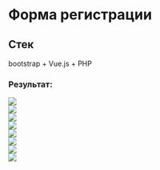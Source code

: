 # Форма регистрации

## Стек
bootstrap + Vue.js + PHP

<h3>Результат:</h3>
<img src="https://sun7-6.userapi.com/impg/V-Y-LWneyMJ-F8syRYS7V_8c6d_7NGNfNXSKSg/gMxhXwhD1B8.jpg?size=1600x900&quality=96&sign=686d1c8fc695b83a03c522819f7279d3&type=album"><br>
<img src="https://sun9-52.userapi.com/impg/3iKCm7sN4RFlfQM1ZR2S1GtD1BflaEy2J5zYzg/0gjIBLxtuSw.jpg?size=660x794&quality=96&sign=40a6fde052092936ff1f837fd1b3ac35&type=album"><br>
<img src="https://sun9-79.userapi.com/impg/J-utkEU0HuU5vzgWgpta0-0wp0hBVkZ0P1AeMA/34KMlSh2r_g.jpg?size=656x789&quality=96&sign=591fd6800de7a3d589fb27ed9a742f5f&type=album"><br>
<img src="https://sun9-6.userapi.com/impg/ccErZDV3wnDxtxUQexkoL8EQ9GwJFOpVAOCl4g/uew6kDYcLo4.jpg?size=658x790&quality=96&sign=c4571ece4ed520646ea2492723979840&type=album"><br>
<img src="https://sun9-78.userapi.com/impg/_FWRDfnhxZiwomR0et0kjVYe9bPwkYWHDxhg2A/yb99oNuxT94.jpg?size=660x787&quality=96&sign=c79804e1764c525e73749e9d6e1a33bd&type=album"><br>
<img src="https://sun9-88.userapi.com/impg/tkL5_tlZ9wwA5DOKBx02nagHC-zJJAk6I8gNIw/i8dHnQjpSHM.jpg?size=659x786&quality=96&sign=13ea5fc89130be75a0b6bfd952d54d47&type=album"><br>
<img src="https://sun9-64.userapi.com/impg/rxNZkdeuFpwYxGZJe9Pz20kdwQXjlE9Ob54Ckg/dLOqIHIIEo8.jpg?size=1025x260&quality=96&sign=237b40d5f4fc36bfe4afa56691656832&type=album"><br>
<img src="https://sun9-88.userapi.com/impg/pFSscIEQlaFkX2awLUxpgourwpzwlBYqe_CnSg/jiOwC-Mzyw0.jpg?size=1029x526&quality=96&sign=179ba272b98791eb9a4824ea10f73d5b&type=album"><br>
